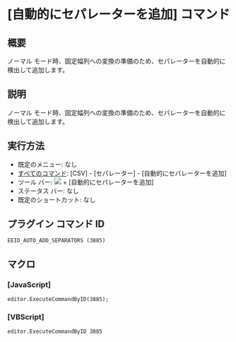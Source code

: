 # \[自動的にセパレーターを追加\] コマンド

## 概要

ノーマル モード時、固定幅列への変換の準備のため、セパレーターを自動的に検出して追加します。

## 説明

ノーマル モード時、固定幅列への変換の準備のため、セパレーターを自動的に検出して追加します。

## 実行方法

- 既定のメニュー: なし
- [すべてのコマンド](../../glossary/allcommands): \[CSV\] - \[セパレーター\] - \[自動的にセパレーターを追加\]
- ツール バー: ![](../../images/columns_separators..png) \+ \[自動的にセパレーターを追加\]
- ステータス バー: なし
- 既定のショートカット: なし

## プラグイン コマンド ID

```
EEID_AUTO_ADD_SEPARATORS (3885)
```

## マクロ

### \[JavaScript\]

```
editor.ExecuteCommandByID(3885);
```

### \[VBScript\]

```
editor.ExecuteCommandByID 3885
```
